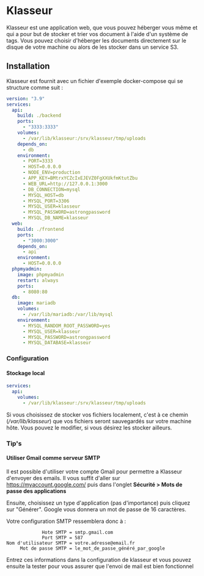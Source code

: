 # Klasseur

Klasseur est une application web, que vous pouvez héberger vous même et qui a pour but de stocker et trier vos document à l'aide d'un système de tags. Vous pouvez choisir d'héberger les documents directement sur le disque de votre machine ou alors de les stocker dans un service S3.

## Installation

Klasseur est fournit avec un fichier d'exemple docker-compose qui se structure comme suit :

```yml
version: "3.9"
services:
  api:
    build: ./backend
    ports:
      - "3333:3333"
    volumes:
      - /var/lib/klasseur:/srv/klasseur/tmp/uploads
    depends_on:
      - db
    environment:
      - PORT=3333
      - HOST=0.0.0.0
      - NODE_ENV=production
      - APP_KEY=BMtrxYCZcIxEJEVZ0FgXXUkfmKtutZbu
      - WEB_URL=http://127.0.0.1:3000
      - DB_CONNECTION=mysql
      - MYSQL_HOST=db
      - MYSQL_PORT=3306
      - MYSQL_USER=klasseur
      - MYSQL_PASSWORD=astrongpassword
      - MYSQL_DB_NAME=klasseur
  web:
    build: ./frontend
    ports:
      - "3000:3000"
    depends_on:
      - api
    environment:
      - HOST=0.0.0.0
  phpmyadmin:
    image: phpmyadmin
    restart: always
    ports:
      - 8080:80
  db:
    image: mariadb
    volumes:
      - /var/lib/mariadb:/var/lib/mysql
    environment:
      - MYSQL_RANDOM_ROOT_PASSWORD=yes
      - MYSQL_USER=klasseur
      - MYSQL_PASSWORD=astrongpassword
      - MYSQL_DATABASE=klasseur
```

### Configuration
#### Stockage local
```yml
services:
  api:
    volumes:
      - /var/lib/klasseur:/srv/klasseur/tmp/uploads
```
Si vous choisissez de stocker vos fichiers localement, c'est à ce chemin (*/var/lib/klasseur*) que vos fichiers seront sauvegardés sur votre machine hôte. Vous pouvez le modifier, si vous désirez les stocker ailleurs.

### Tip's
#### Utiliser Gmail comme serveur SMTP
Il est possible d'utiliser votre compte Gmail pour permettre a Klasseur d'envoyer des emails.
Il vous suffit d'aller sur https://myaccount.google.com/ puis dans l'onglet **Sécurité > Mots de passe des applications**

Ensuite, choisissez un type d'application (pas d'importance) puis cliquez sur "Générer".
Google vous donnera un mot de passe de 16 caractères.

Votre configuration SMTP ressemblera donc à :
```
             Hote SMTP = smtp.gmail.com
             Port SMTP = 587
Nom d'utilisateur SMTP = votre.adresse@email.fr
     Mot de passe SMTP = le_mot_de_passe_généré_par_google
```
Entrez ces informations dans la configuration de klasseur et vous pouvez ensuite la tester pour vous assurer que l'envoi de mail est bien fonctionnel